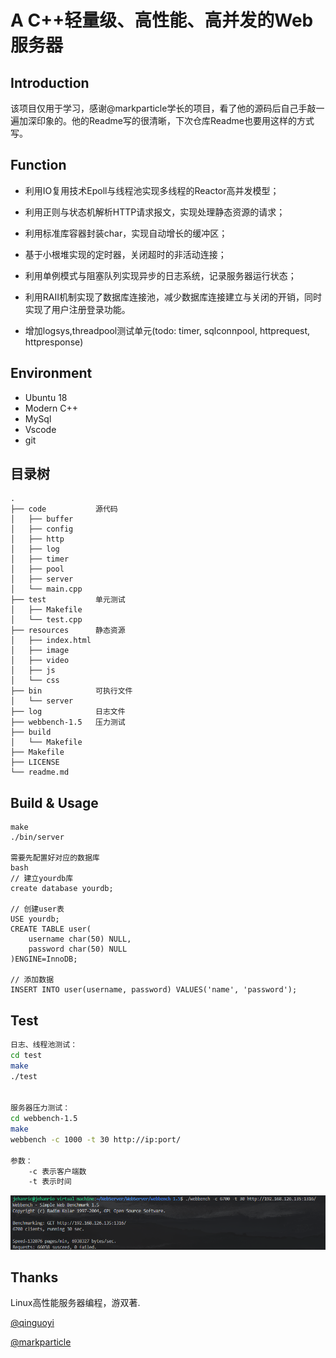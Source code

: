 # A C++轻量级、高性能、高并发的Web服务器
## Introduction
该项目仅用于学习，感谢@markparticle学长的项目，看了他的源码后自己手敲一遍加深印象的。他的Readme写的很清晰，下次仓库Readme也要用这样的方式写。

## Function
* 利用IO复用技术Epoll与线程池实现多线程的Reactor高并发模型；
* 利用正则与状态机解析HTTP请求报文，实现处理静态资源的请求；
* 利用标准库容器封装char，实现自动增长的缓冲区；
* 基于小根堆实现的定时器，关闭超时的非活动连接；
* 利用单例模式与阻塞队列实现异步的日志系统，记录服务器运行状态；
* 利用RAII机制实现了数据库连接池，减少数据库连接建立与关闭的开销，同时实现了用户注册登录功能。

* 增加logsys,threadpool测试单元(todo: timer, sqlconnpool, httprequest, httpresponse) 

## Environment
* Ubuntu 18
* Modern C++
* MySql
* Vscode
* git

## 目录树
```
.
├── code           源代码
│   ├── buffer
│   ├── config
│   ├── http
│   ├── log
│   ├── timer
│   ├── pool
│   ├── server
│   └── main.cpp
├── test           单元测试
│   ├── Makefile
│   └── test.cpp
├── resources      静态资源
│   ├── index.html
│   ├── image
│   ├── video
│   ├── js
│   └── css
├── bin            可执行文件
│   └── server
├── log            日志文件
├── webbench-1.5   压力测试
├── build          
│   └── Makefile
├── Makefile
├── LICENSE
└── readme.md
```
## Build & Usage
```
make
./bin/server

需要先配置好对应的数据库
bash
// 建立yourdb库
create database yourdb;

// 创建user表
USE yourdb;
CREATE TABLE user(
    username char(50) NULL,
    password char(50) NULL
)ENGINE=InnoDB;

// 添加数据
INSERT INTO user(username, password) VALUES('name', 'password');
```

## Test
```bash
日志、线程池测试：
cd test
make
./test


服务器压力测试：
cd webbench-1.5
make
webbench -c 1000 -t 30 http://ip:port/

参数：
	-c 表示客户端数
	-t 表示时间
```

![](./imgs/pressure.png)


## Thanks
Linux高性能服务器编程，游双著. 

[@qinguoyi](https://github.com/qinguoyi/TinyWebServer)

[@markparticle](https://github.com/markparticle/WebServer)
